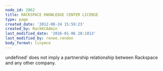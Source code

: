 ```yaml
---
node_id: 2062
title: RACKSPACE KNOWLEDGE CENTER LICENSE
type: page
created_date: '2012-08-24 15:59:23'
created_by: RackKCAdmin
last_modified_date: '2016-01-06 20:1013'
last_modified_by: renee.rendon
body_format: tinymce
---
```


undefined&rsquo; does not imply a
partnership relationship between Rackspace and any other company.

 

